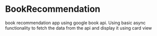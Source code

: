 # BookRecommendation
book recommendation app using google book api.
Using basic async functionality to fetch the data from the api and display it using card view
